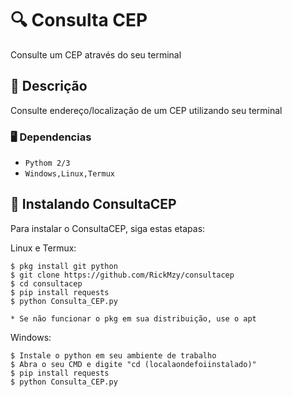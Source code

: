 # 🔍 Consulta CEP

Consulte um CEP através do seu terminal

## 📝 Descrição

Consulte endereço/localização de um CEP utilizando seu terminal

### 🖥️ Dependencias

* `Pythom 2/3`
* `Windows,Linux,Termux`

## 🚀 Instalando ConsultaCEP

Para instalar o ConsultaCEP, siga estas etapas:

Linux e Termux:
```
$ pkg install git python
$ git clone https://github.com/RickMzy/consultacep
$ cd consultacep
$ pip install requests
$ python Consulta_CEP.py

* Se não funcionar o pkg em sua distribuição, use o apt
```

Windows:
```
$ Instale o python em seu ambiente de trabalho
$ Abra o seu CMD e digite "cd (localaondefoiinstalado)"
$ pip install requests
$ python Consulta_CEP.py

```
